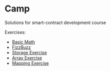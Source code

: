 # Camp

Solutions for smart-contract development course

Exercises:
- [Basic Math](/01_BasicMath.sol)
- [FizzBuzz](/02_FizzBuzz.sol)
- [Storage Exercise](/03_StorageExercise.sol)
- [Array Exercise](/04_ArraysExercise.sol)
- [Mapping Exercise](/05_MappingExercise.sol)
